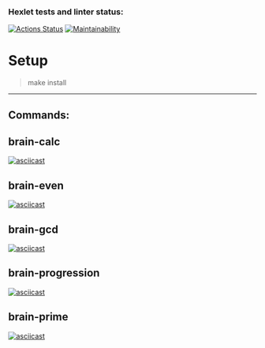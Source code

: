 ### Hexlet tests and linter status:

[![Actions Status](https://github.com/elmo7887/frontend-project-44/workflows/hexlet-check/badge.svg)](https://github.com/elmo7887/frontend-project-44/actions)
[![Maintainability](https://api.codeclimate.com/v1/badges/d4e9fa94dfd507192985/maintainability)](https://codeclimate.com/github/elmo7887/frontend-project-44/maintainability)

# Setup

> make install

---

## Commands:

## brain-calc

[![asciicast](https://asciinema.org/a/QxjEKleLCZf4TnRi1bHl5FWEj.svg)](https://asciinema.org/a/QxjEKleLCZf4TnRi1bHl5FWEj)

## brain-even

[![asciicast](https://asciinema.org/a/fToKssl3jfCeasOo26utQjN1I.svg)](https://asciinema.org/a/fToKssl3jfCeasOo26utQjN1I)

## brain-gcd

[![asciicast](https://asciinema.org/a/6BEMecGv3YjwWzq3evVxEO8vi.svg)](https://asciinema.org/a/6BEMecGv3YjwWzq3evVxEO8vi)

## brain-progression

[![asciicast](https://asciinema.org/a/pWZBQst5jg4JrX5npCr9Jx7fX.svg)](https://asciinema.org/a/pWZBQst5jg4JrX5npCr9Jx7fX)

## brain-prime

[![asciicast](https://asciinema.org/a/aeqi5DSUkj3qti6AigE1Kx1BT.svg)](https://asciinema.org/a/aeqi5DSUkj3qti6AigE1Kx1BT)
